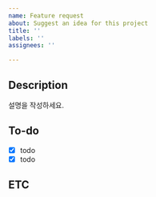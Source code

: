 ```yaml
---
name: Feature request
about: Suggest an idea for this project
title: ''
labels: ''
assignees: ''

---
```


## Description
설명을 작성하세요.

## To-do
- [x] todo
- [x] todo

## ETC
